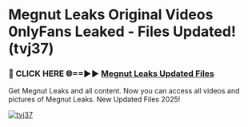 # Megnut Leaks Original Videos 0nlyFans Leaked - Files Updated! (tvj37)

<h3>🔴 CLICK HERE 🌐==►► <a href="https://tinyurl.com/ms9xzufz" rel="nofollow">Megnut Leaks Updated Files</a></h3>

Get Megnut Leaks and all content. Now you can access all videos and pictures of Megnut Leaks. New Updated Files 2025!

[![tvj37](https://i.imgur.com/ppqm5kG.gif)](https://tinyurl.com/ms9xzufz)
